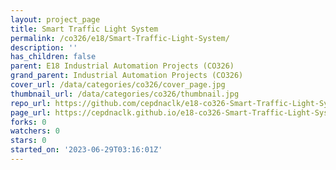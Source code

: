 ```yaml
---
layout: project_page
title: Smart Traffic Light System
permalink: /co326/e18/Smart-Traffic-Light-System/
description: ''
has_children: false
parent: E18 Industrial Automation Projects (CO326)
grand_parent: Industrial Automation Projects (CO326)
cover_url: /data/categories/co326/cover_page.jpg
thumbnail_url: /data/categories/co326/thumbnail.jpg
repo_url: https://github.com/cepdnaclk/e18-co326-Smart-Traffic-Light-System
page_url: https://cepdnaclk.github.io/e18-co326-Smart-Traffic-Light-System
forks: 0
watchers: 0
stars: 0
started_on: '2023-06-29T03:16:01Z'
---
```


